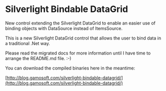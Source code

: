 # Silverlight Bindable DataGrid

New control extending the Silverlight DataGrid to enable an easier use of binding objects with DataSource instead of ItemsSource.

This is a new Silverlight DataGrid control that allows the user to bind data in a traditional .Net way.

Please read the migrated docs for more information until I have time to arrange the README.md file. :-)

You can download the compiled binaries here in the meantime:

[http://blog.gamosoft.com/silverlight-bindable-datagrid/](http://blog.gamosoft.com/silverlight-bindable-datagrid/)
